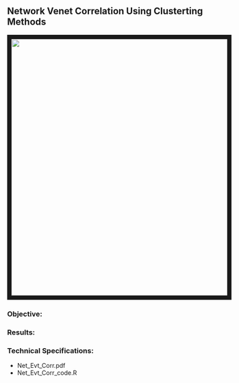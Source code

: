 ## Network Venet Correlation Using Clusterting Methods

<img src="./network.png" 
 width="600" height="600" border="10" />

### Objective:


### Results:




### Technical Specifications:



* Net_Evt_Corr.pdf
* Net_Evt_Corr_code.R
